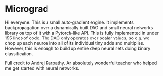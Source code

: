 # Micrograd

Hi everyone. 
This is a small auto-gradient engine. It implements backpropagation over a dynamically built DAG and small neural networks library on top of it with a Pytorch-like API. This is fully implemented in under 155 lines of code. The DAG only operates over scalar values, so e.g. we chop up each neuron into all of its individual tiny adds and multiplies. However, this is enough to build up entire deep neural nets doing binary classification.

Full credit to Andrej Karpathy. An absolutely wonderful teacher who helped me get started with neural networks.

